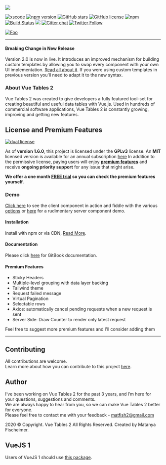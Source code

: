[![](https://github.com/matfish2/vue-tables-2/blob/master/img/Banner.jpg?raw=true)](https://cp.xscode.com/matfish2/vue-tables-2/)

[![xscode](https://img.shields.io/badge/Available%20on-xs%3Acode-blue?style=?style=plastic&logo=appveyor&logo=data:image/png;base64,iVBORw0KGgoAAAANSUhEUgAAAEAAAABACAMAAACdt4HsAAAAGXRFWHRTb2Z0d2FyZQBBZG9iZSBJbWFnZVJlYWR5ccllPAAAAAZQTFRF////////VXz1bAAAAAJ0Uk5T/wDltzBKAAAAlUlEQVR42uzXSwqAMAwE0Mn9L+3Ggtgkk35QwcnSJo9S+yGwM9DCooCbgn4YrJ4CIPUcQF7/XSBbx2TEz4sAZ2q1RAECBAiYBlCtvwN+KiYAlG7UDGj59MViT9hOwEqAhYCtAsUZvL6I6W8c2wcbd+LIWSCHSTeSAAECngN4xxIDSK9f4B9t377Wd7H5Nt7/Xz8eAgwAvesLRjYYPuUAAAAASUVORK5CYII=)](https://cp.xscode.com/matfish2/vue-tables-2)
[![npm version](https://badge.fury.io/js/vue-tables-2.svg)](https://badge.fury.io/js/vue-tables-2) [![GitHub stars](https://img.shields.io/github/stars/matfish2/vue-tables-2.svg)](https://github.com/matfish2/vue-tables-2/stargazers) [![GitHub license](https://img.shields.io/badge/license-GPLv3-blue.svg)](https://raw.githubusercontent.com/matfish2/vue-tables-2/master/LICENSE) [![npm](https://img.shields.io/npm/dt/vue-tables-2.svg)](https://www.npmjs.com/package/vue-tables-2) [![Build Status](https://travis-ci.org/matfish2/vue-tables-2.svg?branch=master)](https://travis-ci.org/matfish2/vue-tables-2) [![](https://data.jsdelivr.com/v1/package/npm/vue-tables-2/badge)](https://www.jsdelivr.com/package/npm/vue-tables-2) [![Gitter chat](https://badges.gitter.im/gitterHQ/gitter.png)](https://gitter.im/vue-tables-2/Lobby)
[![Twitter Follow](https://img.shields.io/twitter/follow/matfish2?style=social)](https://twitter.com/matfish2)

[![Foo](https://xscode.com/assets/promo-banner.svg)](https://xscode.com/matfish2/vue-tables-2)

----
#### Breaking Change in New Release
Version 2.0 is now in live. 
It introduces an improved mechanism for building custom templates by allowing you to swap every component with your own UI implementation. [Read all about it](https://matanya.gitbook.io/vue-tables-2/custom-template).
If you were using custom templates in previous version you'll need to adapt it to the new syntax.

### About Vue Tables 2
Vue Tables 2 was created to give developers a fully featured tool-set for creating beautiful and useful data tables with Vue.js. Used in hundreds of commercial software applications, Vue Tables 2 is constantly growing, improving and getting new features.

## License and Premium Features
[![dual license](https://github.com/xscode-resources/promotion-materials/blob/master/assets/Dual-license-badge.gif?raw=true)](https://cp.xscode.com/matfish2/vue-tables-2)

As of **version 1.6.0**, this project is licensed under the **GPLv3** license.
An **MIT** licensed version is available for an annual subscription [here](https://cp.xscode.com/matfish2/vue-tables-2)
In addition to the permissive license, paying users will enjoy **[premium features](#premium-features)** and receive **ongoing priority support** for any issue that might arise.

**We offer a one month [FREE trial](https://cp.xscode.com/matfish2/vue-tables-2) so you can check the premium features yourself.**

### Demo
[Click here](https://jsfiddle.net/matfish2/jfa5t4sm/) to see the client component in action and fiddle with the various [options](https://matanya.gitbook.io/vue-tables-2/options-api)
or [here](https://jsfiddle.net/matfish2/js4bmdbL/) for a rudimentary server component demo.

#### Installation
Install with npm or via CDN, [Read More](https://matanya.gitbook.io/vue-tables-2/installation).

#### Documentation
Please click [here](https://matanya.gitbook.io/vue-tables-2/) for GitBook documentation.

#### Premium Features

* Sticky Headers
* Multiple-level grouping with data layer backing
* Tailwind theme
* Request failed message
* Virtual Pagination
* Selectable rows
* Axios: automatically cancel pending requests when a new request is sent
* Server Side: Draw Counter to render only latest request

Feel free to suggest more premium features and I'll consider adding them

----

## Contributing
All contributions are welcome. <br> Learn more about how you can contribute to this project
 [here](https://github.com/matfish2/vue-tables-2/blob/master/CONTRIBUTING.md).

## Author
I’ve been working on Vue Tables 2 for the past 3 years, and I’m here for your questions, suggestions
and comments.<br> We are always happy to hear from you, so we can
make Vue Tables 2 better for everyone. <br> Please feel free to contact me with your feedback - matfish2@gmail.com <br>

2020 © Copyright. Vue Tables 2 All Rights Reserved.
Created by Matanya Fischeimer.

## VueJS 1
Users of VueJS 1 should use [this package](https://github.com/matfish2/vue-tables).
